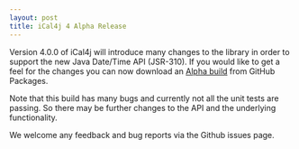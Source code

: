 ```yaml
---
layout: post
title: iCal4j 4 Alpha Release
---
```


Version 4.0.0 of iCal4j will introduce many changes to the library in order to support the new Java Date/Time API (JSR-310).
If you would like to get a feel for the changes you can now download an [Alpha build] from GitHub Packages.

Note that this build has many bugs and currently not all the unit tests are passing. So there may be further changes to the API
and the underlying functionality.

We welcome any feedback and bug reports via the Github issues page.

[Alpha build]: https://github.com/ical4j/ical4j/packages/140027
